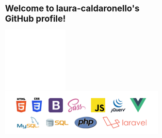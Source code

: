 <h1>Welcome to laura-caldaronello's GitHub profile!</h1>
<img width="200" src="img/pointing.gif" display="inline-block">
<img width="700" src="img/linguaggi.png" display="inline-block">
